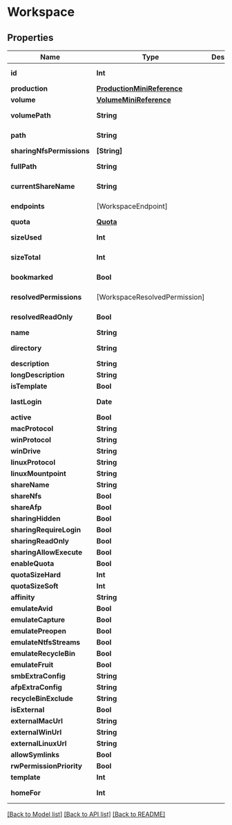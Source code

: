 # Workspace

## Properties

Name | Type | Description | Notes
------------ | ------------- | ------------- | -------------
**id** | **Int** |  | [optional] [readonly] 
**production** | [**ProductionMiniReference**](ProductionMiniReference.md) |  | 
**volume** | [**VolumeMiniReference**](VolumeMiniReference.md) |  | [optional] 
**volumePath** | **String** |  | [optional] [readonly] 
**path** | **String** |  | [optional] [readonly] 
**sharingNfsPermissions** | **[String]** |  | [optional] 
**fullPath** | **String** |  | [optional] [readonly] 
**currentShareName** | **String** |  | [optional] [readonly] 
**endpoints** | [WorkspaceEndpoint] |  | [optional] [readonly] 
**quota** | [**Quota**](Quota.md) |  | [optional] 
**sizeUsed** | **Int** |  | [optional] [readonly] 
**sizeTotal** | **Int** |  | [optional] [readonly] 
**bookmarked** | **Bool** |  | [optional] [readonly] 
**resolvedPermissions** | [WorkspaceResolvedPermission] |  | [optional] [readonly] 
**resolvedReadOnly** | **Bool** |  | [optional] [readonly] 
**name** | **String** |  | [optional] 
**directory** | **String** |  | [optional] [readonly] 
**description** | **String** |  | [optional] 
**longDescription** | **String** |  | [optional] 
**isTemplate** | **Bool** |  | [optional] 
**lastLogin** | **Date** |  | [optional] [readonly] 
**active** | **Bool** |  | [optional] 
**macProtocol** | **String** |  | [optional] 
**winProtocol** | **String** |  | [optional] 
**winDrive** | **String** |  | [optional] 
**linuxProtocol** | **String** |  | [optional] 
**linuxMountpoint** | **String** |  | [optional] 
**shareName** | **String** |  | [optional] 
**shareNfs** | **Bool** |  | [optional] 
**shareAfp** | **Bool** |  | [optional] 
**sharingHidden** | **Bool** |  | [optional] 
**sharingRequireLogin** | **Bool** |  | [optional] 
**sharingReadOnly** | **Bool** |  | [optional] 
**sharingAllowExecute** | **Bool** |  | [optional] 
**enableQuota** | **Bool** |  | [optional] 
**quotaSizeHard** | **Int** |  | [optional] 
**quotaSizeSoft** | **Int** |  | [optional] 
**affinity** | **String** |  | [optional] 
**emulateAvid** | **Bool** |  | [optional] 
**emulateCapture** | **Bool** |  | [optional] 
**emulatePreopen** | **Bool** |  | [optional] 
**emulateNtfsStreams** | **Bool** |  | [optional] 
**emulateRecycleBin** | **Bool** |  | [optional] 
**emulateFruit** | **Bool** |  | [optional] 
**smbExtraConfig** | **String** |  | [optional] 
**afpExtraConfig** | **String** |  | [optional] 
**recycleBinExclude** | **String** |  | [optional] 
**isExternal** | **Bool** |  | [optional] 
**externalMacUrl** | **String** |  | [optional] 
**externalWinUrl** | **String** |  | [optional] 
**externalLinuxUrl** | **String** |  | [optional] 
**allowSymlinks** | **Bool** |  | [optional] 
**rwPermissionPriority** | **Bool** |  | [optional] 
**template** | **Int** |  | [optional] 
**homeFor** | **Int** |  | [optional] [readonly] 

[[Back to Model list]](../#documentation-for-models) [[Back to API list]](../#documentation-for-api-endpoints) [[Back to README]](../)


